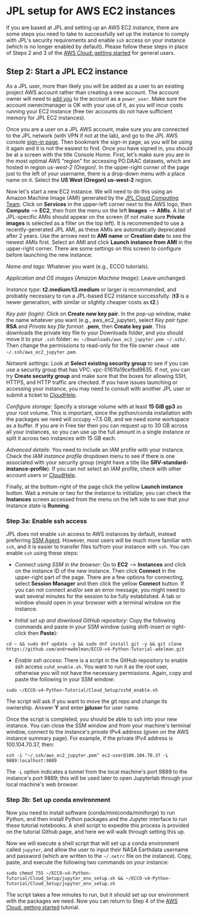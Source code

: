 # JPL setup for AWS EC2 instances

If you are based at JPL and setting up an AWS EC2 instance, there are some steps you need to take to successfully set up the instance to comply with JPL's security requirements and enable `ssh` access on your instance (which is no longer enabled by default). Please follow these steps in place of Steps 2 and 3 of the [AWS Cloud: getting started](https://ecco-v4-python-tutorial.readthedocs.io/AWS_Cloud_getting_started.html) for general users.

## Step 2: Start a JPL EC2 instance

As a JPL user, more than likely you will be added as a user to an existing project AWS account rather than creating a new account. The account owner will need to [add you](https://wiki.jpl.nasa.gov/display/cloudcomputing/Granting+access+to+the+AWS+console+to+other+JPL+users) to the account as a `power_user`. Make sure the account owner/manager is OK with your use of it, as you *will* incur costs running your EC2 instance (free tier accounts do not have sufficient memory for JPL EC2 instances).

Once you are a user on a JPL AWS account, make sure you are connected to the JPL network (with VPN if not at the lab), and go to the JPL AWS console [sign-in page](https://sso3.jpl.nasa.gov/awsconsole). Then bookmark the sign-in page, as you will be using it again and it is not the easiest to find. Once you have signed in, you should be at a screen with the title Console Home. First, let's make sure you are in the most optimal AWS "region" for accessing PO.DAAC datasets, which are hosted in region *us-west-2 (Oregon)*. In the upper-right corner of the page just to the left of your username, there is a drop-down menu with a place name on it. Select the **US West (Oregon)    us-west-2** region.

Now let's start a new EC2 instance. We will need to do this using an Amazon Machine Image (AMI) generated by the [JPL Cloud Computing Team](https://wiki.jpl.nasa.gov/display/cloudcomputing/OS+Pipeline). Click on **Services** in the upper-left corner next to the AWS logo, then **Compute** --> **EC2**, then from the menu on the left **Images** --> **AMIs**. A list of JPL-specific AMIs should appear on the screen (if not make sure **Private images** is selected as a filter on the top left). It is recommended to use a recently-generated JPL AMI, as these AMIs are automatically deprecated after 2 years. Use the arrows next to **AMI name** or **Creation date** to see the newest AMIs first. Select an AMI and click **Launch instance from AMI** in the upper-right corner. There are some settings on this screen to configure before launching the new instance:

*Name and tags*: Whatever you want (e.g., ECCO tutorials).

*Application and OS images (Amazon Machine Image)*: Leave unchanged.

*Instance type*: **t2.medium**/**t3.medium** or larger is recommended, and probably necessary to run a JPL-based EC2 instance successfully. (**t3** is a newer generation, with similar or slightly cheaper costs as **t2**.)

*Key pair (login)*: Click on **Create new key pair**. In the pop-up window, make the name whatever you want (e.g., aws_ec2_jupyter), select *Key pair type*: **RSA** and *Private key file format*: **.pem**, then **Create key pair**. This downloads the private key file to your Downloads folder, and you should move it to your `.ssh` folder: `mv ~/Downloads/aws_ec2_jupyter.pem ~/.ssh/`. Then change the permissions to read-only for the file owner `chmod 400 ~/.ssh/aws_ec2_jupyter.pem`.

*Network settings*: Look at **Select existing security group** to see if you can use a security group that has VPC: vpc-0161fa19cefbd9635. If not, you can try **Create security group** and make sure that the boxes for allowing SSH, HTTPS, and HTTP traffic are checked. If you have issues launching or accessing your instance, you may need to consult with another JPL user or submit a ticket to [CloudHelp](https://goto.jpl.nasa.gov/cloudhelp).

*Configure storage*: Specify a storage volume with at least **15 GiB gp3** as your root volume. This is important, since the python/conda installation with the packages we need will occupy ~7.5 GB, and we need some workspace as a buffer. If you are in Free tier then you can request up to 30 GB across all your instances, so you can use up the full amount in a single instance or split it across two instances with 15 GB each.

*Advanced details*: You need to include an IAM profile with your instance. Check the *IAM instance profile* dropdown menu to see if there is one associated with your security group (might have a title like **SRV-standard-instance-profile**). If you can not select an IAM profile, check with other account users or [CloudHelp](https://goto.jpl.nasa.gov/cloudhelp).

Finally, at the bottom-right of the page click the yellow **Launch instance** button. Wait a minute or two for the instance to initialize; you can check the **Instances** screen accessed from the menu on the left side to see that your Instance state is **Running**.

### Step 3a: Enable ssh access

JPL does not enable `ssh` access to AWS instances by default, instead preferring [SSM Agent](https://docs.aws.amazon.com/systems-manager/latest/userguide/ssm-agent.html). However, most users will be much more familiar with `ssh`, and it is easier to transfer files to/from your instance with `ssh`. You can enable `ssh` using these steps:

- *Connect using SSM in the browser*: Go to **EC2** --> **Instances** and click on the instance ID of the new instance. Then click **Connect** in the upper-right part of the page. There are a few options for connecting, select **Session Manager** and then click the yellow **Connect** button. If you can not connect and/or see an error message, you might need to wait several minutes for the session to be fully established. A tab or window should open in your browser with a terminal window on the instance.

- *Initial set up and download GitHub repository*: Copy the following commands and paste in your SSM window (using shift-insert or right-click then **Paste**):

```
cd ~ && sudo dnf update -y && sudo dnf install git -y && git clone https://github.com/andrewdelman/ECCO-v4-Python-Tutorial-adelman.git
```

- *Enable ssh access*: There is a script in the GitHub repository to enable ssh access `sshd_enable.sh`. You want to run it as the *root* user, otherwise you will not have the necessary permissions. Again, copy and paste the following in your SSM window:

```
sudo ~/ECCO-v4-Python-Tutorial/Cloud_Setup/sshd_enable.sh
```

The script will ask if you want to move the git repo and change its ownership. Answer **Y** and enter **jpluser** for user name.

Once the script is completed, you should be able to ssh into your new instance. You can close the SSM window and from your machine's terminal window, connect to the instance's *private* IPv4 address (given on the AWS instance summary page). For example, if the private IPv4 address is 100.104.70.37, then:

```
ssh -i "~/.ssh/aws_ec2_jupyter.pem" ec2-user@100.104.70.37 -L 9889:localhost:9889
```

The `-L` option indicates a tunnel from the local machine's port 9889 to the instance's port 9889; this will be used later to open Jupyterlab through your local machine's web browser.

### Step 3b: Set up conda environment

Now you need to install software (conda/miniconda/miniforge) to run Python, and then install Python packages and the Jupyter interface to run these tutorial notebooks. A shell script to expedite this process is provided on the tutorial Github page, and here we will walk through setting this up.

Now we will execute a shell script that will set up a conda environment called `jupyter`, and allow the user to input their NASA Earthdata username and password (which are written to the `~/.netrc` file on the instance). Copy, paste, and execute the following two commands on your instance:

```
sudo chmod 755 ~/ECCO-v4-Python-Tutorial/Cloud_Setup/jupyter_env_setup.sh && ~/ECCO-v4-Python-Tutorial/Cloud_Setup/jupyter_env_setup.sh
```

The script takes a few minutes to run, but it should set up our environment with the packages we need. Now you can return to Step 4 of the [AWS Cloud: getting started](https://ecco-v4-python-tutorial.readthedocs.io/AWS_Cloud_getting_started.html) tutorial.